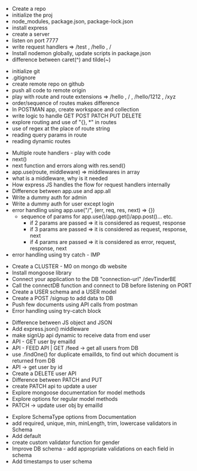<!-- S2 EP4 -->

- Create a repo
- initialize the proj
- node_modules, package.json, package-lock.json
- install express
- create a server
- listen on port 7777
- write request handlers => /test , /hello , /
- Install nodemon globally, update scripts in package.json
- difference between caret(^) and tilde(~)

 <!-- S2 EP 5 -->

- initialize git
- .gitignore
- create remote repo on github
- push all code to remote origin
- play with route and route extensions => /hello , / , /hello/1212 , /xyz
- order/sequence of routes makes difference
- In POSTMAN app, create workspace and collection
- write logic to handle GET POST PATCH PUT DELETE
- explore routing and use of "{}, \*" in routes
- use of regex at the place of route string
- reading query params in route
- reading dynamic routes

<!-- S2 EP 6 -->

- Multiple route handlers - play with code
- next()
- next function and errors along with res.send()
- app.use(route, middleware) => middlewares in array
- what is a middleware, why is it needed
- How express JS handles the flow for request handlers internally
- Difference between app.use and app.all
- Write a dummy auth for admin
- Write a dummy auth for user except login
- error handling using app.use("/", (err, req, res, next) => {})
  - sequence of params for app.use()/app.get()/app.post()... etc.
    - if 2 params are passed => it is considered as request, response
    - if 3 params are passed => it is considered as request, response, next
    - if 4 params are passed => it is considered as error, request, response, next
- error handling using try catch - IMP

<!-- S2 EP 7 -->

- Create a CLUSTER - M0 on mongo db website
- Install mongoose library
- Connect your application to the DB "connection-url" /devTinderBE
- Call the connectDB function and connect to DB before listening on PORT
- Create a USER schema and a USER model
- Create a POST /signup to add data to DB
- Push few documents using API calls from postman
- Error handling using try-catch block

<!-- S2 EP 8 -->

- Difference between JS object and JSON
- Add express.json() middleware
- make signUp api dynamic to receive data from end user
- API - GET user by emailId
- API - FEED API | GET /feed -> get all users from DB
- use .findOne() for duplicate emailIds, to find out which document is returned from DB
- API -> get user by id
- Create a DELETE user API
- Difference between PATCH and PUT
- create PATCH api to update a user
- Explore mongoose documentation for model methods
- Explore options for regular model methods
- PATCH -> update user obj by emailId

<!-- S2 EP 09 -->

- Explore SchemaType options from Documentation
- add required, unique, min, minLength, trim, lowercase validators in Schema
- Add default
- create custom validator function for gender
- Improve DB schema - add appropriate validations on each field in schema
- Add timestamps to user schema
